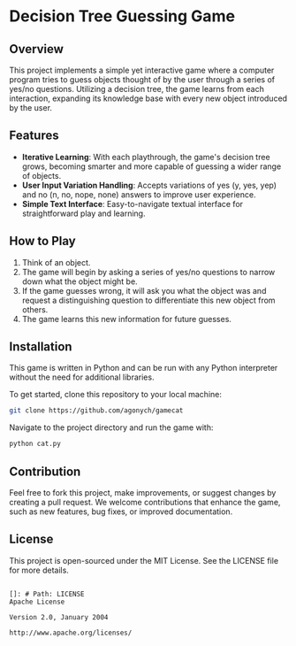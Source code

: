 # Decision Tree Guessing Game

## Overview
This project implements a simple yet interactive game where a computer program tries to guess objects thought of by the user through a series of yes/no questions. Utilizing a decision tree, the game learns from each interaction, expanding its knowledge base with every new object introduced by the user.

## Features
- **Iterative Learning**: With each playthrough, the game's decision tree grows, becoming smarter and more capable of guessing a wider range of objects.
- **User Input Variation Handling**: Accepts variations of yes (y, yes, yep) and no (n, no, nope, none) answers to improve user experience.
- **Simple Text Interface**: Easy-to-navigate textual interface for straightforward play and learning.

## How to Play
1. Think of an object.
2. The game will begin by asking a series of yes/no questions to narrow down what the object might be.
3. If the game guesses wrong, it will ask you what the object was and request a distinguishing question to differentiate this new object from others.
4. The game learns this new information for future guesses.

## Installation
This game is written in Python and can be run with any Python interpreter without the need for additional libraries.

To get started, clone this repository to your local machine:

```bash
git clone https://github.com/agonych/gamecat
```

Navigate to the project directory and run the game with:

```bash
python cat.py
```

## Contribution
Feel free to fork this project, make improvements, or suggest changes by creating a pull request. We welcome contributions that enhance the game, such as new features, bug fixes, or improved documentation.

## License
This project is open-sourced under the MIT License. See the LICENSE file for more details.
```

[]: # Path: LICENSE
Apache License

Version 2.0, January 2004

http://www.apache.org/licenses/


